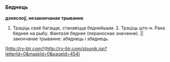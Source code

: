 ### Бяднець
**дзеяслоў, незакончанае трыванне**

1. Траціць сваё багацце, станавіцца бяднейшым. 2. Траціць што-н. Рака бяднее на рыбу. Фантазія бяднее (пераноснае значэнне). || закончанае трыванне: абяднець і збяднець.

<a rel="author">[http://rv-blr.com/](http://rv-blr.com/slounik.jsp?letterId=0&maskId=0&pageId=454)</a>
